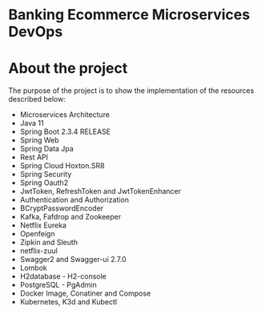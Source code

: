 # Banking Ecommerce Microservices DevOps

# About the project
The purpose of the project is to show the implementation of the resources described below:
* Microservices Architecture
* Java 11
* Spring Boot 2.3.4 RELEASE
* Spring Web
* Spring Data Jpa
* Rest API
* Spring Cloud Hoxton.SR8
* Spring Security
* Spring Oauth2
* JwtToken, RefreshToken and JwtTokenEnhancer
* Authentication and Authorization
* BCryptPasswordEncoder
* Kafka, Fafdrop and Zookeeper
* Netflix Eureka
* Openfeign
* Zipkin and Sleuth
* netflix-zuul
* Swagger2 and Swagger-ui 2.7.0
* Lombok
* H2database - H2-console
* PostgreSQL - PgAdmin
* Docker Image, Conatiner and Compose
* Kubernetes, K3d and Kubectl

